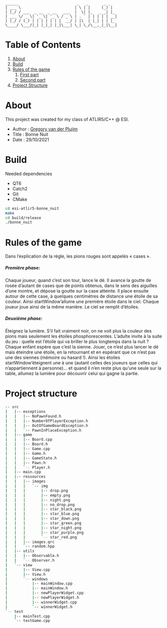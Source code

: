 ```
______                          _   _       _ _    
| ___ \                        | \ | |     (_) |   
| |_/ / ___  _ __  _ __   ___  |  \| |_   _ _| |_  
| ___ \/ _ \| '_ \| '_ \ / _ \ | . ` | | | | | __|
| |_/ / (_) | | | | | | |  __/ | |\  | |_| | | |_  
\____/ \___/|_| |_|_| |_|\___| \_| \_/\__,_|_|\__|

```
# Table of Contents
1. [About](#About)
2. [Build](#Build)
3. [Rules of the game](#rules-of-the-game)
   1. [First part](#premire-phase)
   2. [Second part](#deuxime-phase)
4. [Project Structure](#project-structure)

# About
This project was created for my class of ATLIR5/C++ @ ESI.
- Author : [Gregory van der Pluijm](54786@etu.he2b.be)
- Title : Bonne Nuit
- Date : 29/10/2021

# Build
Needed dependencies
- QT6
- Catch2
- Git
- CMake

```bash
cd esi-atlir5-bonne_nuit
make
cd build/release
./bonne_nuit
```

# Rules of the game
Dans l’explication de la règle, les pions rouges sont appelés « cases ».

##### Première phase:

Chaque joueur, quand c’est son tour, lance le dé. Il avance la goutte de rosée d’autant de cases que
de points obtenus, dans le sens des aiguilles d’une montre, et dépose la goutte sur la case atteinte.
Il place ensuite autour de cette case, à quelques centimètres de distance une étoile de sa couleur.
Ainsi startWindow’allume une première étoile dans le ciel.
Chaque joueur joue ainsi de la même manière. Le ciel se remplit d’étoiles.

##### Deuxième phase:

Éteignez la lumière. S’il fait vraiment noir, on ne voit plus la couleur des pions mais seulement les
étoiles phosphorescentes. L’adulte invite à la suite du jeu : quelle est l’étoile qui va briller le plus
longtemps dans la nuit ?
Chaque enfant espère que c’est la sienne.
Jouer, ce n’est plus lancer le dé mais éteindre une étoile, en la retournant et en espérant que ce n’est
pas une des siennes (mémoire ou hasard !).
Ainsi les étoiles startWindow’éteignent une à une (autant celles des joueurs que celles qui n’appartiennent à
personne)… et quand il n’en reste plus qu’une seule sur la table, allumez la lumière pour découvrir
celui qui gagne la partie.
# Project structure
```bash
-- src
|   |-- exceptions
|   |   |-- NoPawnFound.h
|   |   |-- NumberOfPlayerException.h
|   |   |-- OutOfGameBoardException.h
|   |   `-- PawnInPlaceException.h
|   |-- game
|   |   |-- Board.cpp
|   |   |-- Board.h
|   |   |-- Game.cpp
|   |   |-- Game.h
|   |   |-- GameState.h
|   |   |-- Pawn.h
|   |   `-- Player.h
|   |-- main.cpp
|   |-- ressources
|   |   |-- images
|   |   |   `-- img
|   |   |       |-- drop.png
|   |   |       |-- empty.png
|   |   |       |-- night.png
|   |   |       |-- no_drop.png
|   |   |       |-- star_black.png
|   |   |       |-- star_blue.png
|   |   |       |-- star_down.png
|   |   |       |-- star_green.png
|   |   |       |-- star_night.png
|   |   |       |-- star_purple.png
|   |   |       `-- star_red.png
|   |   |-- images.qrc
|   |   `-- random.hpp
|   |-- utils
|   |   |-- Observable.h
|   |   `-- Observer.h
|   `-- view
|       |-- View.cpp
|       |-- View.h
|       `-- windows
|           |-- mainWindow.cpp
|           |-- mainWindow.h
|           |-- newPlayerWidget.cpp
|           |-- newPlayerWidget.h
|           |-- winnerWidget.cpp
|           `-- winnerWidget.h
`-- test
    |-- mainTest.cpp
    `-- testGame.cpp

```
